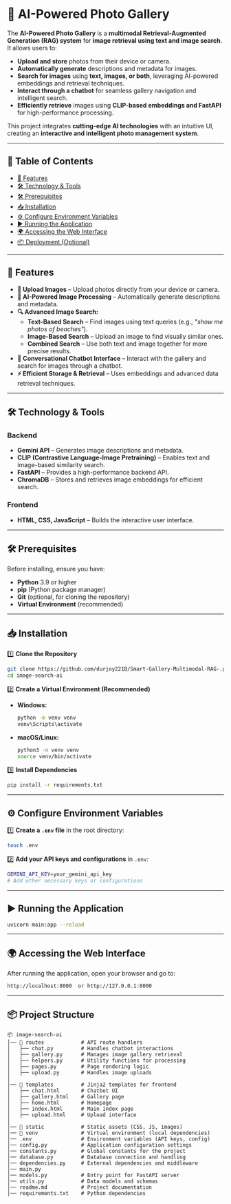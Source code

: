 # 📸 AI-Powered Photo Gallery  

The **AI-Powered Photo Gallery** is a **multimodal Retrieval-Augmented Generation (RAG) system** for **image retrieval using text and image search**. It allows users to:  
- **Upload and store** photos from their device or camera.  
- **Automatically generate** descriptions and metadata for images.  
- **Search for images** using **text, images, or both**, leveraging AI-powered embeddings and retrieval techniques.  
- **Interact through a chatbot** for seamless gallery navigation and intelligent search.  
- **Efficiently retrieve** images using **CLIP-based embeddings and FastAPI** for high-performance processing.  

This project integrates **cutting-edge AI technologies** with an intuitive UI, creating an **interactive and intelligent photo management system**.  

---

## 📑 Table of Contents  
- [🚀 Features](#-features)  
- [🛠️ Technology & Tools](#️-technology--tools)  
- [🛠️ Prerequisites](#️-prerequisites)  
- [📥 Installation](#-installation)  
- [⚙️ Configure Environment Variables](#️-configure-environment-variables)  
- [▶️ Running the Application](#️-running-the-application)  
- [🌍 Accessing the Web Interface](#-accessing-the-web-interface)  
- [📦 Deployment (Optional)](#-deployment-optional)  

---

## 🚀 Features  

- **📸 Upload Images** – Upload photos directly from your device or camera.  
- **🤖 AI-Powered Image Processing** – Automatically generate descriptions and metadata.  
- **🔍 Advanced Image Search:**  
  - **Text-Based Search** – Find images using text queries (e.g., *"show me photos of beaches"*).  
  - **Image-Based Search** – Upload an image to find visually similar ones.  
  - **Combined Search** – Use both text and image together for more precise results.  
- **💬 Conversational Chatbot Interface** – Interact with the gallery and search for images through a chatbot.  
- **⚡ Efficient Storage & Retrieval** – Uses embeddings and advanced data retrieval techniques.  

---

## 🛠️ Technology & Tools  

### **Backend**  
- **Gemini API** – Generates image descriptions and metadata.  
- **CLIP (Contrastive Language-Image Pretraining)** – Enables text and image-based similarity search.  
- **FastAPI** – Provides a high-performance backend API.  
- **ChromaDB** – Stores and retrieves image embeddings for efficient search.  

### **Frontend**  
- **HTML, CSS, JavaScript** – Builds the interactive user interface.  

---

## 🛠️ Prerequisites  

Before installing, ensure you have:  

- **Python** 3.9 or higher  
- **pip** (Python package manager)  
- **Git** (optional, for cloning the repository)  
- **Virtual Environment** (recommended)  

---

## 📥 Installation  

1️⃣ **Clone the Repository**  
```bash
git clone https://github.com/durjoy221B/Smart-Gallery-Multimodal-RAG-.git
cd image-search-ai
```  

2️⃣ **Create a Virtual Environment (Recommended)**  
- **Windows:**  
  ```bash
  python -m venv venv  
  venv\Scripts\activate  
  ```  
- **macOS/Linux:**  
  ```bash
  python3 -m venv venv  
  source venv/bin/activate  
  ```  

3️⃣ **Install Dependencies**  
```bash
pip install -r requirements.txt
```  

---

## ⚙️ Configure Environment Variables  

1️⃣ **Create a `.env` file** in the root directory:  
```bash
touch .env
```  

2️⃣ **Add your API keys and configurations** in `.env`:  
```bash
GEMINI_API_KEY=your_gemini_api_key
# Add other necessary keys or configurations
```  

---

## ▶️ Running the Application  

```bash
uvicorn main:app --reload
```  

---

## 🌍 Accessing the Web Interface  

After running the application, open your browser and go to:  
```
http://localhost:8000  or http://127.0.0.1:8000
```  
----------------
## 📦 Project Structure
```````
📦 image-search-ai  
│── 📂 routes            # API route handlers  
│   ├── chat.py         # Handles chatbot interactions  
│   ├── gallery.py      # Manages image gallery retrieval  
│   ├── helpers.py      # Utility functions for processing  
│   ├── pages.py        # Page rendering logic  
│   ├── upload.py       # Handles image uploads  
│  
│── 📂 templates         # Jinja2 templates for frontend  
│   ├── chat.html       # Chatbot UI  
│   ├── gallery.html    # Gallery page  
│   ├── home.html       # Homepage  
│   ├── index.html      # Main index page  
│   ├── upload.html     # Upload interface  
│  
│── 📂 static            # Static assets (CSS, JS, images)  
│── 📂 venv              # Virtual environment (local dependencies)  
│── .env                # Environment variables (API keys, config)  
│── config.py           # Application configuration settings  
│── constants.py        # Global constants for the project  
│── database.py         # Database connection and handling  
│── dependencies.py     # External dependencies and middleware  
│── main.py
│── models.py           # Entry point for FastAPI server  
│── utils.py            # Data models and schemas  
│── readme.md           # Project documentation  
│── requirements.txt    # Python dependencies  

```````
